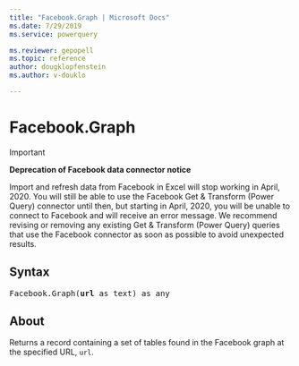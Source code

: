 ```yaml
---
title: "Facebook.Graph | Microsoft Docs"
ms.date: 7/29/2019
ms.service: powerquery

ms.reviewer: gepopell
ms.topic: reference
author: dougklopfenstein
ms.author: v-douklo

---
```

# Facebook.Graph

>[!Important]
>
>**Deprecation of Facebook data connector notice**
>
>Import and refresh data from Facebook in Excel will stop working in April, 2020. You will still be able to use the Facebook Get & Transform (Power Query) connector until then, but starting in April, 2020, you will be unable to connect to Facebook and will receive an error message. We recommend revising or removing any existing Get & Transform (Power Query) queries that use the Facebook connector as soon as possible to avoid unexpected results.

## Syntax

<pre>
Facebook.Graph(<b>url</b> as text) as any  
</pre>
  
## About  
Returns a record containing a set of tables found in the Facebook graph at the specified URL, `url`.

  